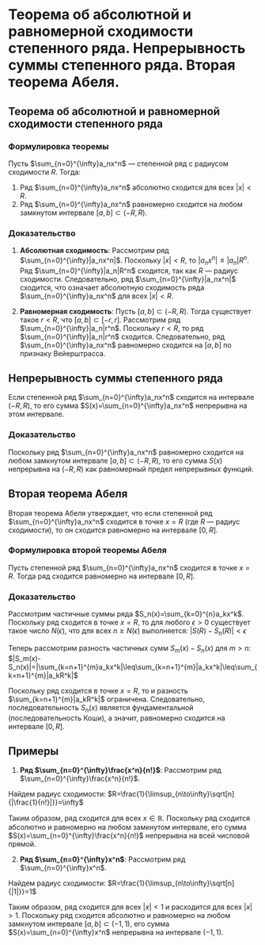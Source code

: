 # Теорема об абсолютной и равномерной сходимости степенного ряда. Непрерывность суммы степенного ряда. Вторая теорема Абеля.

## Теорема об абсолютной и равномерной сходимости степенного ряда

### Формулировка теоремы

Пусть $\sum_{n=0}^{\infty}a_nx^n$ — степенной ряд с радиусом сходимости $R$. Тогда:
1. Ряд $\sum_{n=0}^{\infty}a_nx^n$ абсолютно сходится для всех $|x|<R$.
2. Ряд $\sum_{n=0}^{\infty}a_nx^n$ равномерно сходится на любом замкнутом интервале $[a,b]\subset(-R,R)$.

### Доказательство

1. **Абсолютная сходимость**:
   Рассмотрим ряд $\sum_{n=0}^{\infty}|a_nx^n|$. Поскольку $|x|<R$, то $|a_nx^n|\leq|a_n|R^n$. Ряд $\sum_{n=0}^{\infty}|a_n|R^n$ сходится, так как $R$ — радиус сходимости. Следовательно, ряд $\sum_{n=0}^{\infty}|a_nx^n|$ сходится, что означает абсолютную сходимость ряда $\sum_{n=0}^{\infty}a_nx^n$ для всех $|x|<R$.

2. **Равномерная сходимость**:
   Пусть $[a,b]\subset(-R,R)$. Тогда существует такое $r<R$, что $[a,b]\subset[-r,r]$. Рассмотрим ряд $\sum_{n=0}^{\infty}|a_n|r^n$. Поскольку $r<R$, то ряд $\sum_{n=0}^{\infty}|a_n|r^n$ сходится. Следовательно, ряд $\sum_{n=0}^{\infty}a_nx^n$ равномерно сходится на $[a,b]$ по признаку Вейерштрасса.

## Непрерывность суммы степенного ряда

Если степенной ряд $\sum_{n=0}^{\infty}a_nx^n$ сходится на интервале $(-R,R)$, то его сумма $S(x)=\sum_{n=0}^{\infty}a_nx^n$ непрерывна на этом интервале.

### Доказательство

Поскольку ряд $\sum_{n=0}^{\infty}a_nx^n$ равномерно сходится на любом замкнутом интервале $[a,b]\subset(-R,R)$, то его сумма $S(x)$ непрерывна на $(-R,R)$ как равномерный предел непрерывных функций.

## Вторая теорема Абеля

Вторая теорема Абеля утверждает, что если степенной ряд $\sum_{n=0}^{\infty}a_nx^n$ сходится в точке $x=R$ (где $R$ — радиус сходимости), то он сходится равномерно на интервале $[0,R]$.

### Формулировка второй теоремы Абеля

Пусть степенной ряд $\sum_{n=0}^{\infty}a_nx^n$ сходится в точке $x=R$. Тогда ряд сходится равномерно на интервале $[0,R]$.

### Доказательство

Рассмотрим частичные суммы ряда $S_n(x)=\sum_{k=0}^{n}a_kx^k$. Поскольку ряд сходится в точке $x=R$, то для любого $\epsilon>0$ существует такое число $N(\epsilon)$, что для всех $n\geq N(\epsilon)$ выполняется:
$|S(R)-S_n(R)|<\epsilon$

Теперь рассмотрим разность частичных сумм $S_m(x)-S_n(x)$ для $m>n$:
$|S_m(x)-S_n(x)|=|\sum_{k=n+1}^{m}a_kx^k|\leq\sum_{k=n+1}^{m}|a_kx^k|\leq\sum_{k=n+1}^{m}|a_kR^k|$

Поскольку ряд сходится в точке $x=R$, то и разность $\sum_{k=n+1}^{m}|a_kR^k|$ ограничена. Следовательно, последовательность $S_n(x)$ является фундаментальной (последовательность Коши), а значит, равномерно сходится на интервале $[0,R]$.

## Примеры

1. **Ряд $\sum_{n=0}^{\infty}\frac{x^n}{n!}$**:
Рассмотрим ряд $\sum_{n=0}^{\infty}\frac{x^n}{n!}$.

Найдем радиус сходимости:
$R=\frac{1}{\limsup_{n\to\infty}\sqrt[n]{|\frac{1}{n!}|}}=\infty$

Таким образом, ряд сходится для всех $x\in\mathbb{R}$. Поскольку ряд сходится абсолютно и равномерно на любом замкнутом интервале, его сумма $S(x)=\sum_{n=0}^{\infty}\frac{x^n}{n!}$ непрерывна на всей числовой прямой.

2. **Ряд $\sum_{n=0}^{\infty}x^n$**:
Рассмотрим ряд $\sum_{n=0}^{\infty}x^n$.

Найдем радиус сходимости:
$R=\frac{1}{\limsup_{n\to\infty}\sqrt[n]{|1|}}=1$

Таким образом, ряд сходится для всех $|x|<1$ и расходится для всех $|x|>1$. Поскольку ряд сходится абсолютно и равномерно на любом замкнутом интервале $[a,b]\subset(-1,1)$, его сумма $S(x)=\sum_{n=0}^{\infty}x^n$ непрерывна на интервале $(-1,1)$.
